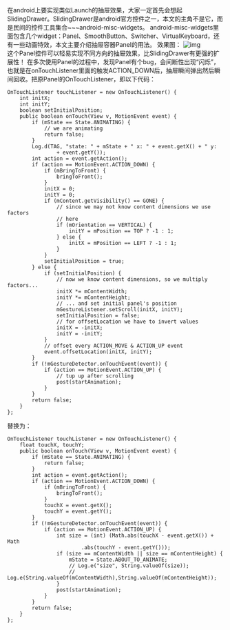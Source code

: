 在android上要实现类似Launch的抽屉效果，大家一定首先会想起SlidingDrawer。SlidingDrawer是android官方控件之一，本文的主角不是它，而是民间的控件工具集合~~~android-misc-widgets。
android-misc-widgets里面包含几个widget：Panel、SmoothButton、Switcher、VirtualKeyboard，还有一些动画特效，本文主要介绍抽屉容器Panel的用法。
效果图：
![img](P)  
这个Panel控件可以轻易实现不同方向的抽屉效果，比SlidingDrawer有更强的扩展性！
在多次使用Panel的过程中，发现Panel有个bug，会间断性出现“闪烁”，也就是在onTouchListener里面的触发ACTION_DOWN后，抽屉瞬间弹出然后瞬间回收。把原Panel的OnTouchListener，即以下代码：
```  
OnTouchListener touchListener = new OnTouchListener() {
	int initX;
	int initY;
	boolean setInitialPosition;
	public boolean onTouch(View v, MotionEvent event) {
		if (mState == State.ANIMATING) {
			// we are animating
			return false;
		}
		Log.d(TAG, "state: " + mState + " x: " + event.getX() + " y:
				+ event.getY());
		int action = event.getAction();
		if (action == MotionEvent.ACTION_DOWN) {
			if (mBringToFront) {
				bringToFront();
			}
			initX = 0;
			initY = 0;
			if (mContent.getVisibility() == GONE) {
				// since we may not know content dimensions we use factors
				// here
				if (mOrientation == VERTICAL) {
					initY = mPosition == TOP ? -1 : 1;
				} else {
					initX = mPosition == LEFT ? -1 : 1;
				}
			}
			setInitialPosition = true;
		} else {
			if (setInitialPosition) {
				// now we know content dimensions, so we multiply factors...
				initX *= mContentWidth;
				initY *= mContentHeight;
				// ... and set initial panel's position
				mGestureListener.setScroll(initX, initY);
				setInitialPosition = false;
				// for offsetLocation we have to invert values
				initX = -initX;
				initY = -initY;
			}
			// offset every ACTION_MOVE & ACTION_UP event
			event.offsetLocation(initX, initY);
		}
		if (!mGestureDetector.onTouchEvent(event)) {
			if (action == MotionEvent.ACTION_UP) {
				// tup up after scrolling
				post(startAnimation);
			}
		}
		return false;
	}
};
```
替换为：
```  
OnTouchListener touchListener = new OnTouchListener() {
	float touchX, touchY;
	public boolean onTouch(View v, MotionEvent event) {
		if (mState == State.ANIMATING) {
			return false;
		}
		int action = event.getAction();
		if (action == MotionEvent.ACTION_DOWN) {
			if (mBringToFront) {
				bringToFront();
			}
			touchX = event.getX();
			touchY = event.getY();
		}
		if (!mGestureDetector.onTouchEvent(event)) {
			if (action == MotionEvent.ACTION_UP) {
				int size = (int) (Math.abs(touchX - event.getX()) + Math
						.abs(touchY - event.getY()));
				if (size == mContentWidth || size == mContentHeight) {
					mState = State.ABOUT_TO_ANIMATE;
					// Log.e("size", String.valueOf(size));
					// Log.e(String.valueOf(mContentWidth),String.valueOf(mContentHeight));
				}
				post(startAnimation);
			}
		}
		return false;
	}
};
```